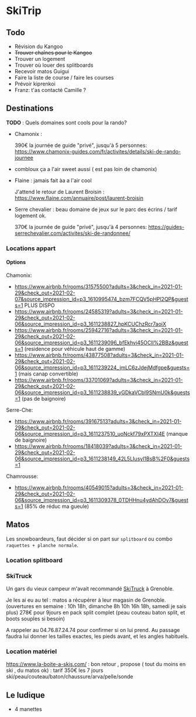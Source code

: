 # SkiTrip

## Todo

* Révision du Kangoo
* ~~Trouver chaînes pour le Kangoo~~
* Trouver un logement
* Trouver où louer des splitboards
* Recevoir matos Guigui
* Faire la liste de course / faire les courses
* Prévoir kiprenkoi
* Franz: t'as contacté Camille ?


## Destinations

**TODO** : Quels domaines sont cools pour la rando?


* Chamonix :

  390€ la journée de guide "privé", jusqu'à 5 personnes:
  https://www.chamonix-guides.com/fr/activites/details/ski-de-rando-journee

* combloux ça a l'air sweet aussi ( est pas loin de chamonix)
* Flaine : jamais fait àa a l'air cool

  J'attend le retour de Laurent Broisin : https://www.flaine.com/annuaire/post/laurent-broisin

* Serre chevalier : beau domaine de jeux sur le parc des écrins / tarif logement ok.

  370€ la journée de guide "privé", jusqu'à 4 personnes:
  https://guides-serrechevalier.com/activites/ski-de-randonnee/

### Locations appart

#### Options

Chamonix:
* https://www.airbnb.fr/rooms/31575500?adults=3&check_in=2021-01-29&check_out=2021-02-07&source_impression_id=p3_1610995474_bzm7FCQV5pHPl2QP&guests=1 PLUS DISPO
* https://www.airbnb.fr/rooms/24585319?adults=3&check_in=2021-01-29&check_out=2021-02-06&source_impression_id=p3_1611238827_hpKCUChzRcr7aoiX
* https://www.airbnb.fr/rooms/25942716?adults=3&check_in=2021-01-29&check_out=2021-02-06&source_impression_id=p3_1611239096_bfEkhvi45OCIl%2BBz&guests=1 (residence pour véhicule haut de gamme)
* https://www.airbnb.fr/rooms/43877508?adults=3&check_in=2021-01-29&check_out=2021-02-06&source_impression_id=p3_1611239224_jmLC6zJdejMdfgpe&guests=1 (mais canap convertible)
* https://www.airbnb.fr/rooms/33701069?adults=3&check_in=2021-01-29&check_out=2021-02-06&source_impression_id=p3_1611238839_yGDkaVCbl9SNmU0k&guests=1 (pas de baignoire)

Serre-Che:
* https://www.airbnb.fr/rooms/39167513?adults=3&check_in=2021-01-29&check_out=2021-02-06&source_impression_id=p3_1611237510_uoNckf79xPXTXI4E (manque de baignoire)
* https://www.airbnb.fr/rooms/18418039?adults=3&check_in=2021-01-29&check_out=2021-02-06&source_impression_id=p3_1611238149_42L5LIusyl1BsB%2F0&guests=1

Chamrousse:
* https://www.airbnb.fr/rooms/40549015?adults=3&check_in=2021-01-29&check_out=2021-02-06&source_impression_id=p3_1611309378_0TDHHnu4ydAhDOv7&guests=1 (85% de réduc ma gueule)

## Matos

Les snowboardeurs, faut décider si on part sur `splitboard` ou combo `raquettes + planche normale`.

### Location splitboard

### SkiTruck

Un gars du vieux campeur m'avait recommandé [SkiTruck](https://g.page/skitruck?share) à Grenoble.

Je les ai eu au tel : matos a récupérer à leur magasin de Grenoble. (ouvertures en semaine : 10h 18h, dimanche 8h 10h 16h 18h, samedi je sais plus)
278€ pour 9jours en pack split complet (peau couteau baton split, et boots souples si besoin)

A rappeler au 04.76.87.24.74 pour confirmer si on lui prend. Au passage faudra lui donner les tailles exactes, les pieds avant, et les angles habituels.



### Location matériel

https://www.la-boite-a-skis.com/ : bon retour , propose ( tout du moins en ski , du matos ok) : tarif 350€ les 7 jours ski/peau/couteau/baton/chaussure/arva/pelle/sonde

## Le ludique

* 4 manettes


